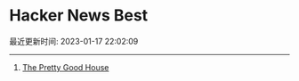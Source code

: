 # Hacker News Best

最近更新时间: 2023-01-17 22:02:09

--- 
1. [The Pretty Good House](https://www.prettygoodhouse.org/) 
